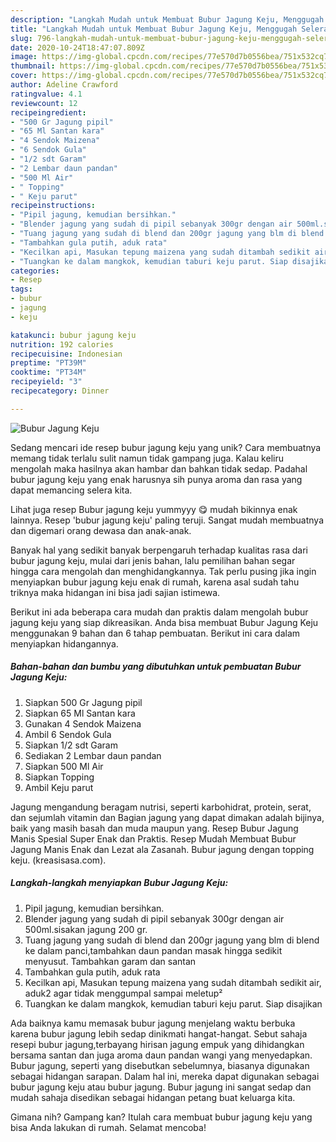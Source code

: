 ```yaml
---
description: "Langkah Mudah untuk Membuat Bubur Jagung Keju, Menggugah Selera"
title: "Langkah Mudah untuk Membuat Bubur Jagung Keju, Menggugah Selera"
slug: 796-langkah-mudah-untuk-membuat-bubur-jagung-keju-menggugah-selera
date: 2020-10-24T18:47:07.809Z
image: https://img-global.cpcdn.com/recipes/77e570d7b0556bea/751x532cq70/bubur-jagung-keju-foto-resep-utama.jpg
thumbnail: https://img-global.cpcdn.com/recipes/77e570d7b0556bea/751x532cq70/bubur-jagung-keju-foto-resep-utama.jpg
cover: https://img-global.cpcdn.com/recipes/77e570d7b0556bea/751x532cq70/bubur-jagung-keju-foto-resep-utama.jpg
author: Adeline Crawford
ratingvalue: 4.1
reviewcount: 12
recipeingredient:
- "500 Gr Jagung pipil"
- "65 Ml Santan kara"
- "4 Sendok Maizena"
- "6 Sendok Gula"
- "1/2 sdt Garam"
- "2 Lembar daun pandan"
- "500 Ml Air"
- " Topping"
- " Keju parut"
recipeinstructions:
- "Pipil jagung, kemudian bersihkan."
- "Blender jagung yang sudah di pipil sebanyak 300gr dengan air 500ml.sisakan jagung 200 gr."
- "Tuang jagung yang sudah di blend dan 200gr jagung yang blm di blend ke dalam panci,tambahkan daun pandan masak hingga sedikit menyusut. Tambahkan garam dan santan"
- "Tambahkan gula putih, aduk rata"
- "Kecilkan api, Masukan tepung maizena yang sudah ditambah sedikit air, aduk2 agar tidak menggumpal sampai meletup²"
- "Tuangkan ke dalam mangkok, kemudian taburi keju parut. Siap disajikan"
categories:
- Resep
tags:
- bubur
- jagung
- keju

katakunci: bubur jagung keju 
nutrition: 192 calories
recipecuisine: Indonesian
preptime: "PT39M"
cooktime: "PT34M"
recipeyield: "3"
recipecategory: Dinner

---
```



![Bubur Jagung Keju](https://img-global.cpcdn.com/recipes/77e570d7b0556bea/751x532cq70/bubur-jagung-keju-foto-resep-utama.jpg)

Sedang mencari ide resep bubur jagung keju yang unik? Cara membuatnya memang tidak terlalu sulit namun tidak gampang juga. Kalau keliru mengolah maka hasilnya akan hambar dan bahkan tidak sedap. Padahal bubur jagung keju yang enak harusnya sih punya aroma dan rasa yang dapat memancing selera kita.

Lihat juga resep Bubur jagung keju yummyyy 😋 mudah bikinnya enak lainnya. Resep &#39;bubur jagung keju&#39; paling teruji. Sangat mudah membuatnya dan digemari orang dewasa dan anak-anak.

Banyak hal yang sedikit banyak berpengaruh terhadap kualitas rasa dari bubur jagung keju, mulai dari jenis bahan, lalu pemilihan bahan segar hingga cara mengolah dan menghidangkannya. Tak perlu pusing jika ingin menyiapkan bubur jagung keju enak di rumah, karena asal sudah tahu triknya maka hidangan ini bisa jadi sajian istimewa.


Berikut ini ada beberapa cara mudah dan praktis dalam mengolah bubur jagung keju yang siap dikreasikan. Anda bisa membuat Bubur Jagung Keju menggunakan 9 bahan dan 6 tahap pembuatan. Berikut ini cara dalam menyiapkan hidangannya.

<!--inarticleads1-->

##### Bahan-bahan dan bumbu yang dibutuhkan untuk pembuatan Bubur Jagung Keju:

1. Siapkan 500 Gr Jagung pipil
1. Siapkan 65 Ml Santan kara
1. Gunakan 4 Sendok Maizena
1. Ambil 6 Sendok Gula
1. Siapkan 1/2 sdt Garam
1. Sediakan 2 Lembar daun pandan
1. Siapkan 500 Ml Air
1. Siapkan  Topping
1. Ambil  Keju parut


Jagung mengandung beragam nutrisi, seperti karbohidrat, protein, serat, dan sejumlah vitamin dan Bagian jagung yang dapat dimakan adalah bijinya, baik yang masih basah dan muda maupun yang. Resep Bubur Jagung Manis Spesial Super Enak dan Praktis. Resep Mudah Membuat Bubur Jagung Manis Enak dan Lezat ala Zasanah. Bubur jagung dengan topping keju. (kreasisasa.com). 

<!--inarticleads2-->

##### Langkah-langkah menyiapkan Bubur Jagung Keju:

1. Pipil jagung, kemudian bersihkan.
1. Blender jagung yang sudah di pipil sebanyak 300gr dengan air 500ml.sisakan jagung 200 gr.
1. Tuang jagung yang sudah di blend dan 200gr jagung yang blm di blend ke dalam panci,tambahkan daun pandan masak hingga sedikit menyusut. Tambahkan garam dan santan
1. Tambahkan gula putih, aduk rata
1. Kecilkan api, Masukan tepung maizena yang sudah ditambah sedikit air, aduk2 agar tidak menggumpal sampai meletup²
1. Tuangkan ke dalam mangkok, kemudian taburi keju parut. Siap disajikan


Ada baiknya kamu memasak bubur jagung menjelang waktu berbuka karena bubur jagung lebih sedap dinikmati hangat-hangat. Sebut sahaja resepi bubur jagung,terbayang hirisan jagung empuk yang dihidangkan bersama santan dan juga aroma daun pandan wangi yang menyedapkan. Bubur jagung, seperti yang disebutkan sebelumnya, biasanya digunakan sebagai hidangan sarapan. Dalam hal ini, mereka dapat digunakan sebagai bubur jagung keju atau bubur jagung. Bubur jagung ini sangat sedap dan mudah sahaja disedikan sebagai hidangan petang buat keluarga kita. 

Gimana nih? Gampang kan? Itulah cara membuat bubur jagung keju yang bisa Anda lakukan di rumah. Selamat mencoba!

